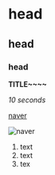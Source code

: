 # head
## head
### head

**TITLE~~~~**

*10 seconds*

[naver](http://naver.com)

![naver](http://img.naver.net/static/www/u/2013/0731/nmms_224940510.gif)

1. text
2. text
3. tex

